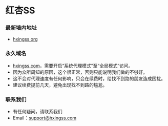 # 红杏SS
### 最新墙内地址
- [hxingss.org](http://hxingss.org/)
### 永久域名
- [hxingss.com](http://hxingss.com/)，需要开启“系统代理模式”至“全局模式”访问。
- 因为众所周知的原因，这个很正常，否则只能说明我们做的不够好。
- 这不会对代理速度有任何影响，只会在续费时，给找不到路的朋友造成困扰。
- 建议续费提前几天，避免出现找不到路的尴尬。
### 联系我们
- 有任何疑问，请联系我们
- Email：support@hxingss.com
